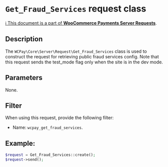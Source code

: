 # `Get_Fraud_Services` request class

[ℹ️ This document is a part of __WooCommerce Payments Server Requests__](../requests.md).

## Description

The `WCPay\Core\Server\Request\Get_Fraud_Services` class is used to construct the request for retrieving 
public fraud services config.
Note that this request sends the test_mode flag only when the site is in the dev mode.

## Parameters

None.

## Filter

When using this request, provide the following filter:

- Name: `wcpay_get_fraud_services`.

## Example:

```php
$request = Get_Fraud_Services::create();
$request->send();
```
